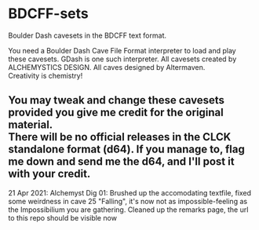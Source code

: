 # BDCFF-sets
Boulder Dash cavesets in the BDCFF text format.

You need a Boulder Dash Cave File Format interpreter to load and play these cavesets. GDash is one such interpreter. All cavesets created by ALCHEMYSTICS DESIGN. All caves designed by Altermaven.  
Creativity is chemistry!

You may tweak and change these cavesets provided you give me credit for the original material.  
There will be no official releases in the CLCK standalone format (d64). If you manage to, flag me down and send me the d64, and I'll post it with your credit.  
---
21 Apr 2021: Alchemyst Dig 01: Brushed up the accomodating textfile, fixed some weirdness in cave 25 "Falling", it's now not as impossible-feeling as the Impossibilium you are gathering. Cleaned up the remarks page, the url to this repo should be visible now

